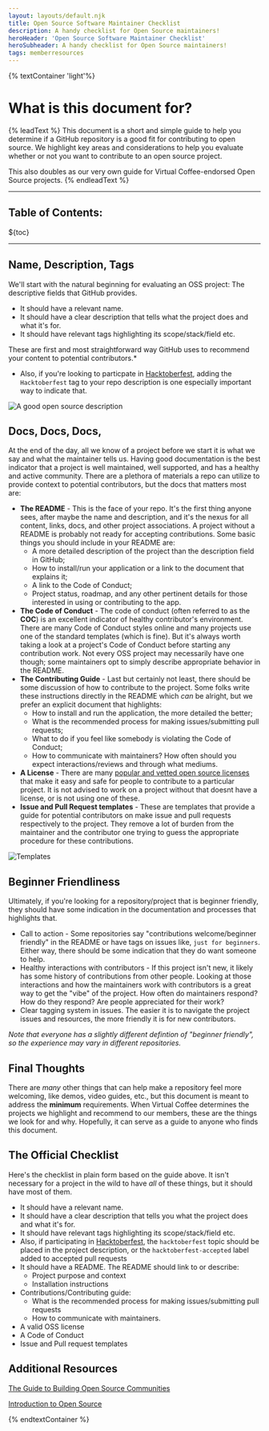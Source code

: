 ```yaml
---
layout: layouts/default.njk
title: Open Source Software Maintainer Checklist
description: A handy checklist for Open Source maintainers!
heroHeader: 'Open Source Software Maintainer Checklist'
heroSubheader: A handy checklist for Open Source maintainers!
tags: memberresources
---
```


{% textContainer 'light'%}

# What is this document for?

{% leadText %}
This document is a short and simple guide to help you determine if a GitHub repository is a good fit for contributing to open source. We highlight key areas and considerations to help you evaluate whether or not you want to contribute to an open source project.

This also doubles as our very own guide for Virtual Coffee-endorsed Open Source projects.
{% endleadText %}

---

## Table of Contents:

${toc}

---

## Name, Description, Tags

We'll start with the natural beginning for evaluating an OSS project: The descriptive fields that GitHub provides.
  - It should have a relevant name.
  - It should have a clear description that tells what the project does and what it's for.
  - It should have relevant tags highlighting its scope/stack/field etc.

These are first and most straightforward way GitHub uses to recommend your content to potential contributors.*

* Also, if you're looking to particpate in [Hacktoberfest](https://hacktoberfest.digitalocean.com/), adding the `Hacktoberfest` tag to your repo description is one especially important way to indicate that.

![A good open source description](https://user-images.githubusercontent.com/13292886/132138464-242c7d64-8b64-4595-b045-8bf028638b43.png)

## Docs, Docs, Docs,

At the end of the day, all we know of a project before we start it is what we say and what the maintainer tells us. Having good documentation is the best indicator that a project is well maintained, well supported, and has a healthy and active community. There are a plethora of materials a repo can utilize to provide context to potential contributors, but the docs that matters most are:
 - **The README** - This is the face of your repo. It's the first thing anyone sees, after maybe the name and description, and it's the nexus for all content, links, docs, and other project associations. A project without a README is probably not ready for accepting contributions. Some basic things you should include in your README are:
    - A more detailed description of the project than the description field in GitHub;
    - How to install/run your application or a link to the document that explains it;
    - A link to the Code of Conduct;
    - Project status, roadmap, and any other pertinent details for those interested in using or contributing to the app.
 - **The Code of Conduct** - The code of conduct (often referred to as the **COC**) is an excellent indicator of healthy contributor's environment. There are many Code of Conduct styles online and many projects use one of the standard templates (which is fine). But it's always worth taking a look at a project's Code of Conduct before starting any contribution work. Not every OSS project may necessarily have one though; some maintainers opt to simply describe appropriate behavior in the README.
 - **The Contributing Guide** - Last but certainly not least, there should be some discussion of how to contribute to the project. Some folks write these instructions directly in the README which _can_ be alright, but we prefer an explicit document that highlights:
    - How to install and run the application, the more detailed the better;
    - What is the recommended process for making issues/submitting pull requests;
    - What to do if you feel like somebody is violating the Code of Conduct;
    - How to communicate with maintainers? How often should you expect interactions/reviews and through what mediums.
 - **A License** - There are many [popular and vetted open source licenses](https://opensource.org/licenses) that make it easy and safe for people to contribute to a particular project. It is not advised to work on a project without that doesnt have a license, or is not using one of these.
 - **Issue and Pull Request templates** - These are templates that provide a guide for potential contributors on make issue and pull requests respectively to the project. They remove a lot of burden from the maintainer and the contributor one trying to guess the appropriate procedure for these contributions.

![Templates](https://user-images.githubusercontent.com/13292886/132138524-0a38d35c-305e-4804-ba36-e7adfa73e09d.png)

## Beginner Friendliness
Ultimately, if you're looking for a repository/project that is beginner friendly, they should have some indication in the documentation and processes that highlights that. 

- Call to action - Some repositories say "contributions welcome/beginner friendly" in the README or have tags on issues like, `just for beginners`. Either way, there should be some indication that they do want someone to help.
- Healthy interactions with contributors - If this project isn't new, it likely has some history of contributions from other people. Looking at those interactions and how the maintainers work with contributors is a great way to get the "vibe" of the project. How often do maintainers respond? How do they respond? Are people appreciated for their work?
- Clear tagging system in issues. The easier it is to navigate the project issues and resources, the more friendly it is for new contributors.

*Note that everyone has a slightly different defintion of "beginner friendly", so the experience may vary in different repositories.*

## Final Thoughts

There are _many_ other things that can help make a repository feel more welcoming, like demos, video guides, etc., but this document is meant to address the **minimum** requirements. When Virtual Coffee determines the projects we highlight and recommend to our members, these are the things we look for and why. Hopefully, it can serve as a guide to anyone who finds this document.

## The Official Checklist
Here's the checklist in plain form based on the guide above. It isn't necessary for a project in the wild to have *all* of these things, but it should have most of them.

- It should have a relevant name.
- It should have a clear description that tells you what the project does and what it's for.
- It should have relevant tags highlighting its scope/stack/field etc.
- Also, if participating in [Hacktoberfest](https://hacktoberfest.digitalocean.com/), the `hacktoberfest` topic should be placed in the project description, or the `hacktoberfest-accepted` label added to accepted pull requests
- It should have a README. The README should link to or describe:
    - Project purpose and context
    - Installation instructions
- Contributions/Contributing guide:
    -  What is the recommended process for making issues/submitting pull requests
    -  How to communicate with maintainers.
- A valid OSS license
- A Code of Conduct
- Issue and Pull request templates


## Additional Resources
[The Guide to Building Open Source Communities](https://opensource.guide/building-community/)

[Introduction to Open Source](https://www.digitalocean.com/community/tutorial_series/an-introduction-to-open-source)

{% endtextContainer %}

